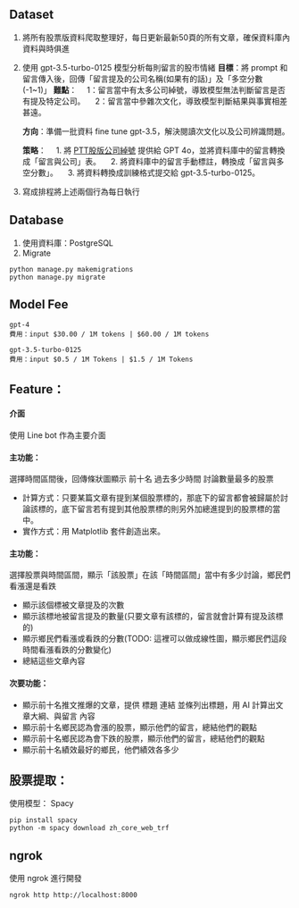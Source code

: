 ## Dataset
1. 將所有股票版資料爬取整理好，每日更新最新50頁的所有文章，確保資料庫內資料與時俱進

<!-- 2. 準備好所有台股標的，搭配 NER實例辨識(Spacy)判斷每篇文章、留言提到了哪些股票的標的
   - 難點：如何才能讓留言當中的公司綽號被找出來？留言當中有太多公司綽號，要將 Spacy fine tune 才能提高辨識率 
   - 策略
      1. 先將已知公司綽號列成表
      2. 將資料庫當中的留言拿去給 GPT 4o，轉成 Spacy 用於訓練的資料結構，fine tune Spacy 
      3. 將 train 好的 Spacy 再次分析留言，看看有哪些「疑似公司」的詞彙，並手動填上後再次 fine tune

   - 參考資料
      - [PTT股版公司綽號](https://pttpedia.fandom.com/zh/wiki/PTT%E4%BC%81%E6%A5%AD%E7%B6%BD%E8%99%9F%E5%88%97%E8%A1%A8)
      - [Spacy 介紹](https://medium.com/willhanchen/%E8%87%AA%E7%84%B6%E8%AA%9E%E8%A8%80%E8%99%95%E7%90%86-spacy-%E5%88%9D%E6%8E%A2%E5%BC%B7%E5%A4%A7%E7%9A%84%E5%B7%A5%E5%85%B7%E5%BA%ABspacy-%E8%AE%93%E6%A9%9F%E5%99%A8%E8%AE%80%E6%87%82%E6%88%91%E5%80%91%E7%9A%84%E8%AA%9E%E8%A8%80%E5%90%A7-4a35daa895d0)
      - [Spacy fine-tunning](https://medium.com/willhanchen/%E8%87%AA%E7%84%B6%E8%AA%9E%E8%A8%80%E8%99%95%E7%90%86-spacy-%E5%96%84%E7%94%A8-chatgpt%E5%B9%AB%E6%88%91%E5%80%91%E8%A8%93%E7%B7%B4%E5%87%BA%E8%87%AA%E8%A8%82%E7%9A%84named-entity-recognition%E5%AF%A6%E9%AB%94-2450df2127cc) -->


2. 使用 gpt-3.5-turbo-0125 模型分析每則留言的股市情緒
   **目標**：將 prompt 和留言傳入後，回傳「留言提及的公司名稱(如果有的話)」及「多空分數(-1~1)」
   **難點**：
   &emsp;1：留言當中有太多公司綽號，導致模型無法判斷留言是否有提及特定公司。
   &emsp;2：留言當中參雜次文化，導致模型判斷結果與事實相差甚遠。
   
   <!-- **方向1**：用RAG的將[PTT股版公司綽號](https://pttpedia.fandom.com/zh/wiki/PTT%E4%BC%81%E6%A5%AD%E7%B6%BD%E8%99%9F%E5%88%97%E8%A1%A8)一起提交進 prompt，可以解決公司辨識問題 -->
   **方向**：準備一批資料 fine tune gpt-3.5，解決閱讀次文化以及公司辨識問題。
   
   **策略**：
      &emsp;1. 將 [PTT股版公司綽號](https://pttpedia.fandom.com/zh/wiki/PTT%E4%BC%81%E6%A5%AD%E7%B6%BD%E8%99%9F%E5%88%97%E8%A1%A8) 提供給 GPT 4o，並將資料庫中的留言轉換成「留言與公司」表。
      &emsp;2. 將資料庫中的留言手動標註，轉換成「留言與多空分數」。
      &emsp;3. 將資料轉換成訓練格式提交給 gpt-3.5-turbo-0125。

3. 寫成排程將上述兩個行為每日執行

## Database
1. 使用資料庫：PostgreSQL
2. Migrate
```
python manage.py makemigrations
python manage.py migrate
```

## Model Fee
```
gpt-4
費用：input $30.00 / 1M tokens | $60.00 / 1M tokens

gpt-3.5-turbo-0125
費用：input $0.5 / 1M Tokens | $1.5 / 1M Tokens
```

## Feature：

#### 介面
使用 Line bot 作為主要介面

#### 主功能： 
選擇時間區間後，回傳條狀圖顯示 前十名 過去多少時間 討論數量最多的股票
- 計算方式：只要某篇文章有提到某個股票標的，那底下的留言都會被歸屬於討論該標的，底下留言若有提到其他股票標的則另外加總進提到的股票標的當中。
- 實作方式：用 Matplotlib 套件創造出來。

#### 主功能： 
選擇股票與時間區間，顯示「該股票」在該「時間區間」當中有多少討論，鄉民們看漲還是看跌
- 顯示該個標被文章提及的次數
- 顯示該標地被留言提及的數量(只要文章有該標的，留言就會計算有提及該標的)
- 顯示鄉民們看漲或看跌的分數(TODO: 這裡可以做成線性圖，顯示鄉民們這段時間看漲看跌的分數變化)
- 總結這些文章內容

#### 次要功能：
- 顯示前十名推文推爆的文章，提供 標題 連結 並條列出標題，用 AI 計算出文章大綱、與留言 內容
- 顯示前十名鄉民認為會漲的股票，顯示他們的留言，總結他們的觀點
- 顯示前十名鄉民認為會下跌的股票，顯示他們的留言，總結他們的觀點
- 顯示前十名績效最好的鄉民，他們績效各多少

## 股票提取：
使用模型： Spacy 
```
pip install spacy
python -m spacy download zh_core_web_trf
```

## ngrok
使用 ngrok 進行開發
```
ngrok http http://localhost:8000
```